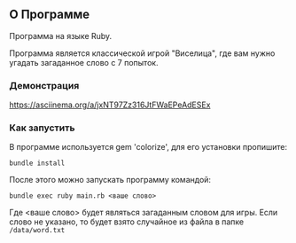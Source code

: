 
## О Программе
Программа на языке Ruby. 

Программа является классической игрой "Виселица", где вам нужно угадать загаданное слово с 7 попыток. 

### Демонстрация

https://asciinema.org/a/jxNT97Zz316JtFWaEPeAdESEx

### Как запустить

В программе используется gem 'colorize', для его установки пропишите:

```
bundle install
``` 

После этого можно запускать программу командой:

```
bundle exec ruby main.rb <ваше слово>
```

Где <ваше слово> будет являться загаданным словом для игры. 
Если слово не указано, то будет взято случайное из файла в папке `/data/word.txt`

